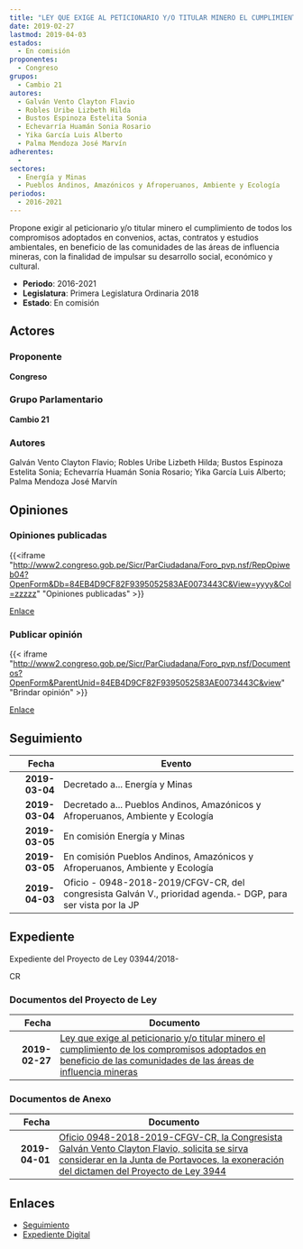 ```yaml
---
title: "LEY QUE EXIGE AL PETICIONARIO Y/O TITULAR MINERO EL CUMPLIMIENTO DE LOS COMPROMISOS ADOPTADOS EN BENEFICIO DE LAS COMUNIDADES DE LA ÁREAS DE INFLUENCIA MINERAS"
date: 2019-02-27
lastmod: 2019-04-03
estados: 
  - En comisión
proponentes: 
  - Congreso
grupos: 
  - Cambio 21
autores: 
  - Galván Vento Clayton Flavio
  - Robles Uribe Lizbeth Hilda
  - Bustos Espinoza Estelita Sonia
  - Echevarría Huamán Sonia Rosario
  - Yika García Luis Alberto
  - Palma Mendoza José Marvín
adherentes: 
  - 
sectores: 
  - Energía y Minas
  - Pueblos Andinos, Amazónicos y Afroperuanos, Ambiente y Ecología
periodos: 
  - 2016-2021
---
```


Propone exigir al peticionario y/o titular minero el cumplimiento de todos los compromisos adoptados en convenios, actas, contratos y estudios ambientales, en beneficio de las comunidades de las áreas de influencia mineras, con la finalidad de impulsar su desarrollo social, económico y cultural.

- **Periodo**: 2016-2021
- **Legislatura**: Primera Legislatura Ordinaria 2018
- **Estado**: En comisión

## Actores

### Proponente

**Congreso**

### Grupo Parlamentario

**Cambio 21**

### Autores

Galván Vento Clayton Flavio; Robles Uribe Lizbeth Hilda; Bustos Espinoza Estelita Sonia; Echevarría Huamán Sonia Rosario; Yika García Luis Alberto; Palma Mendoza José Marvín


## Opiniones

### Opiniones publicadas

{{<iframe "http://www2.congreso.gob.pe/Sicr/ParCiudadana/Foro_pvp.nsf/RepOpiweb04?OpenForm&Db=84EB4D9CF82F9395052583AE0073443C&View=yyyy&Col=zzzzz" "Opiniones publicadas" >}}

[Enlace](http://www2.congreso.gob.pe/Sicr/ParCiudadana/Foro_pvp.nsf/RepOpiweb04?OpenForm&Db=84EB4D9CF82F9395052583AE0073443C&View=yyyy&Col=zzzzz)
### Publicar opinión

{{< iframe "http://www2.congreso.gob.pe/Sicr/ParCiudadana/Foro_pvp.nsf/Documentos?OpenForm&ParentUnid=84EB4D9CF82F9395052583AE0073443C&view" "Brindar opinión" >}}

[Enlace](http://www2.congreso.gob.pe/Sicr/ParCiudadana/Foro_pvp.nsf/Documentos?OpenForm&ParentUnid=84EB4D9CF82F9395052583AE0073443C&view)

## Seguimiento

| Fecha | Evento |
|------:|--------|
| **2019-03-04** | Decretado a... Energía y Minas|
| **2019-03-04** | Decretado a... Pueblos Andinos, Amazónicos y Afroperuanos, Ambiente y Ecología|
| **2019-03-05** | En comisión Energía y Minas|
| **2019-03-05** | En comisión Pueblos Andinos, Amazónicos y Afroperuanos, Ambiente y Ecología|
| **2019-04-03** | Oficio - 0948-2018-2019/CFGV-CR, del congresista Galván V., prioridad agenda.- DGP, para ser vista por la JP|


## Expediente

Expediente del Proyecto de Ley 03944/2018-

CR


### Documentos del Proyecto de Ley

| Fecha | Documento |
|------:|--------|
| **2019-02-27** | [Ley que exige al peticionario y/o titular minero el cumplimiento de los compromisos adoptados en beneficio de las comunidades de las áreas de influencia mineras](http://www.leyes.congreso.gob.pe/Documentos/2016_2021/Proyectos_de_Ley_y_de_Resoluciones_Legislativas/PL0394420190227.pdf) |

### Documentos de Anexo

| Fecha | Documento |
|------:|--------|
| **2019-04-01** | [Oficio 0948-2018-2019-CFGV-CR, la Congresista Galván Vento Clayton Flavio, solicita se sirva considerar en la Junta de Portavoces, la exoneración del dictamen del Proyecto de Ley 3944](http://www.leyes.congreso.gob.pe/Documentos/2016_2021/Oficios/Congresistas/OFICIO-0948-2018-2019-CFGV-CR.pdf) |

## Enlaces 

- [Seguimiento](http://www2.congreso.gob.pehttp://www2.congreso.gob.pe/Sicr/TraDocEstProc/CLProLey2016.nsf/f7fff46988ca05b1052578e100829cc7/5cfb1061ae308c10052583ae0074ac9f?OpenDocument)
- [Expediente Digital](http://www2.congreso.gob.pehttp://www2.congreso.gob.pe/Sicr/TraDocEstProc/CLProLey2016.nsf/f7fff46988ca05b1052578e100829cc7/5cfb1061ae308c10052583ae0074ac9f?OpenDocument&Click=05257FB7005EB655.eb71d0cf91d8294e05256cdf006b5706/$Body/0.1C6C)

